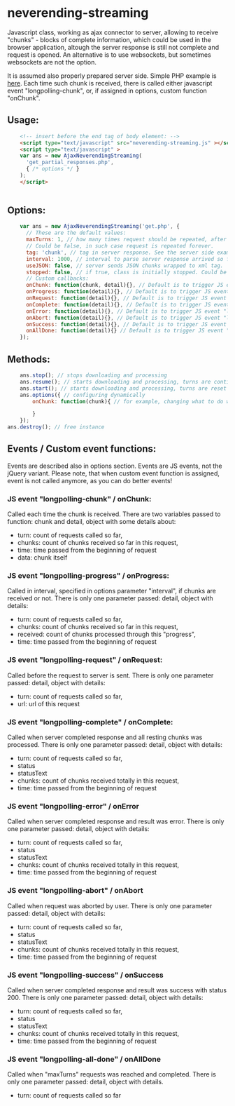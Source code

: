 # neverending-streaming

Javascript class, working as ajax connector to server, allowing to receive "chunks" - blocks of complete information, which could be used in the browser application, altough the server response is still not complete and request is opened. An alternative is to use websockets, but sometimes websockets are not the option.

It is assumed also properly prepared server side. Simple PHP example is [here](https://github.com/jasterstary/neverending-streaming/blob/master/example/get.php). Each time such chunk is received, there is called either javascript event "longpolling-chunk", or, if assigned in options, custom function "onChunk".

## Usage:
``` html
    <!-- insert before the end tag of body element: -->
    <script type="text/javascript" src="neverending-streaming.js" ></script>
    <script type="text/javascript" >
    var ans = new AjaxNeverendingStreaming(
      'get_partial_responses.php',
      { /* options */ }
    );
    </script>
    
```

## Options:
``` javascript
    var ans = new AjaxNeverendingStreaming('get.php', {
      // These are the default values:
      maxTurns: 1, // how many times request should be repeated, after previous ended. 
      // Could be false, in such case request is repeated forever.
      tag: 'chunk', // tag in server response. See the server side example.
      interval: 1000, // interval to parse server response arrived so far.
      useJSON: false, // server sends JSON chunks wrapped to xml tag.
      stopped: false, // if true, class is initially stopped. Could be started with method "start".
      // Custom callbacks:
      onChunk: function(chunk, detail){}, // Default is to trigger JS event "longpolling-chunk"
      onProgress: function(detail){}, // Default is to trigger JS event "longpolling-progress"
      onRequest: function(detail){}, // Default is to trigger JS event "longpolling-request"
      onComplete: function(detail){}, // Default is to trigger JS event "longpolling-complete"
      onError: function(detail){}, // Default is to trigger JS event "longpolling-error"
      onAbort: function(detail){}, // Default is to trigger JS event "longpolling-abort"
      onSuccess: function(detail){}, // Default is to trigger JS event "longpolling-success"
      onAllDone: function(detail){} // Default is to trigger JS event "longpolling-all-done"      
    });
```

## Methods:
``` javascript
    ans.stop(); // stops downloading and processing
    ans.resume(); // starts downloading and processing, turns are continuing 
    ans.start(); // starts downloading and processing, turns are reset to 0 
    ans.options({ // configuring dynamically
        onChunk: function(chunk){ // for example, changing what to do with processed chunk

        }
    });
ans.destroy(); // free instance
```

## Events / Custom event functions:
Events are described also in options section. Events are JS events, not the jQuery variant. Please note, that when custom event function is assigned, event is not called anymore, as you can do better events!

### JS event "longpolling-chunk" / onChunk: 
Called each time the chunk is received. There are two variables passed to function: chunk and detail, object with some details about:
+ turn: count of requests called so far,
+ chunks: count of chunks received so far in this request,
+ time: time passed from the beginning of request
+ data: chunk itself
      
### JS event "longpolling-progress" / onProgress:
Called in interval, specified in options parameter "interval", if chunks are received or not.
There is only one parameter passed: detail, object with details:
+ turn: count of requests called so far,
+ chunks: count of chunks received so far in this request,
+ received: count of chunks processed through this "progress",
+ time: time passed from the beginning of request

### JS event "longpolling-request" / onRequest:
Called before the request to server is sent.
There is only one parameter passed: detail, object with details:
+ turn: count of requests called so far,
+ url: url of this request

### JS event "longpolling-complete" / onComplete:
Called when server completed response and all resting chunks was processed.
There is only one parameter passed: detail, object with details:
+ turn: count of requests called so far,
+ status
+ statusText
+ chunks: count of chunks received totally in this request,
+ time: time passed from the beginning of request      

### JS event "longpolling-error" / onError
Called when server completed response and result was error.
There is only one parameter passed: detail, object with details:
+ turn: count of requests called so far,
+ status
+ statusText
+ chunks: count of chunks received totally in this request,
+ time: time passed from the beginning of request 

### JS event "longpolling-abort" / onAbort
Called when request was aborted by user.
There is only one parameter passed: detail, object with details:
+ turn: count of requests called so far,
+ status
+ statusText
+ chunks: count of chunks received totally in this request,
+ time: time passed from the beginning of request 

### JS event "longpolling-success" / onSuccess
Called when server completed response and result was success with status 200.
There is only one parameter passed: detail, object with details:
+ turn: count of requests called so far,
+ status
+ statusText
+ chunks: count of chunks received totally in this request,
+ time: time passed from the beginning of request 

### JS event "longpolling-all-done" / onAllDone
Called when "maxTurns" requests was reached and completed.
There is only one parameter passed: detail, object with details.
+ turn: count of requests called so far

